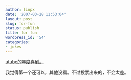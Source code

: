 ```yaml
---
author: linpx
date: '2007-03-28 11:53:04'
layout: post
slug: for-fun
status: publish
title: for fun
wordpress_id: '54'
categories:
- jokes
---
```


[utube的年度喜剧。](http://www.youtube.com/ytawards?name=ytcomedy)

  
我觉得第一个还可以，其他没看。不过投票出来的，不会太差。

  

